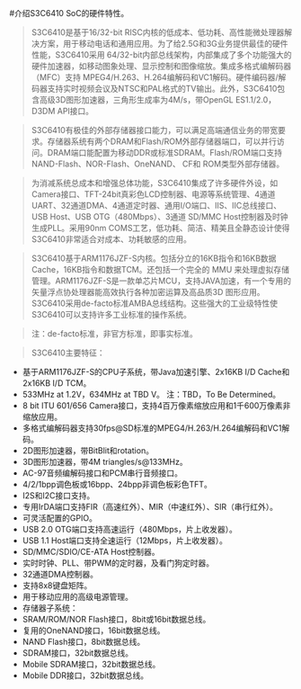 #介绍S3C6410 SoC的硬件特性。
> S3C6410是基于16/32-bit RISC内核的低成本、低功耗、高性能微处理器解决方案，用于移动电话和通用应用。为了给2.5G和3G业务提供最佳的硬件性能，S3C6410采用 64/32-bit内部总线架构，内部集成了多个功能强大的硬件加速器，如移动图象处理、显示控制和图像缩放。集成多格式编解码器（MFC）支持 MPEG4/H.263、H.264编解码和VC1解码。硬件编码器/解码器支持实时视频会议及NTSC和PAL格式的TV输出。此外，S3C6410包含高级3D图形加速器，三角形生成率为4M/s，带OpenGL ES1.1/2.0，D3DM API接口。

> S3C6410有极佳的外部存储器接口能力，可以满足高端通信业务的带宽要求。存储器系统有两个DRAM和Flash/ROM外部存储器端口，可以并行访问。DRAM端口能配置为移动DDR或标准SDRAM。Flash/ROM端口支持NAND-Flash、NOR-Flash、OneNAND、 CF和 ROM类型外部存储器。

> 为消减系统总成本和增强总体功能，S3C6410集成了许多硬件外设，如Camera接口、TFT-24bit真彩色LCD控制器、电源等系统管理、4通道UART、32通道DMA、4通道定时器、通用I/O端口、IIS、IIC总线接口、USB Host、USB OTG（480Mbps）、3通道 SD/MMC Host控制器及时钟生成PLL。采用90nm COMS工艺，低功耗、简洁、精美且全静态设计使得S3C6410非常适合对成本、功耗敏感的应用。

> S3C6410基于ARM1176JZF-S内核。包括分立的16KB指令和16KB数据Cache，16KB指令和数据TCM。还包括一个完全的 MMU 来处理虚拟存储管理。ARM1176JZF-S是一款单芯片MCU，支持JAVA加速，有一个专用的矢量浮点协处理器能高效执行各种加密运算及高品质3D 图形应用。S3C6410采用de-facto标准AMBA总线结构。这些强大的工业级特性使S3C6410可以支持许多工业标准的操作系统。

> 注：de-facto标准，非官方标准，即事实标准。

> S3C6410主要特征：
  * 基于ARM1176JZF-S的CPU子系统，带Java加速引擎、2x16KB I/D Cache和2x16KB I/D TCM。
  * 533MHz at 1.2V，634MHz at TBD V。  注：TBD，To Be Determined。
  * 8 bit ITU 601/656 Camera接口，支持4百万像素缩放应用和1千600万像素非缩放应用。
  * 多格式编解码器支持30fps@SD标准的MPEG4/H.263/H.264编解码和VC1解码。
  * 2D图形加速器，带BitBlit和rotation。
  * 3D图形加速器，带4M triangles/s@133MHz。
  * AC-97音频编解码接口和PCM串行音频接口。
  * 4/2/1bpp调色板或16bpp、24bpp非调色板彩色TFT。
  * I2S和I2C接口支持。
  * 专用IrDA端口支持FIR（高速红外）、MIR（中速红外）、SIR（串行红外）。
  * 可灵活配置的GPIO。
  * USB 2.0 OTG端口支持高速运行（480Mbps，片上收发器）。
  * USB 1.1 Host端口支持全速运行（12Mbps，片上收发器）。
  * SD/MMC/SDIO/CE-ATA Host控制器。
  * 实时时钟、PLL、带PWM的定时器，及看门狗定时器。
  * 32通道DMA控制器。
  * 支持8x8键盘矩阵。
  * 用于移动应用的高级电源管理。
  * 存储器子系统：
  * SRAM/ROM/NOR Flash接口，8bit或16bit数据总线。
  * 复用的OneNAND接口，16bit数据总线。
  * NAND Flash接口，8bit数据总线。
  * SDRAM接口，32bit数据总线。
  * Mobile SDRAM接口，32bit数据总线。
  * Mobile DDR接口，32bit数据总线。